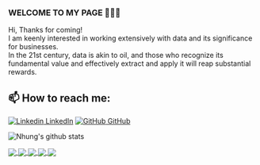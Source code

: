 ### WELCOME TO MY PAGE 👋👋👋
Hi, Thanks for coming! <br>
I am keenly interested in working extensively with data and its significance for businesses. <br>
In the 21st century, data is akin to oil, and those who recognize its fundamental value and effectively extract and apply it will reap substantial rewards. <br>
## 📫 How to reach me: 

[![Linkedin](https://i.stack.imgur.com/gVE0j.png) LinkedIn](https://www.linkedin.com/in/kim-nhung/) [![GitHub](https://i.stack.imgur.com/tskMh.png) GitHub](https://github.com/phamthikimnhung)



![Nhung's github stats](https://github-readme-stats-git-masterrstaa-rickstaa.vercel.app/api?username=phamthikimnhung&show_icons=true&theme=nightowl&hide=contribs,prs,issues)

<a href="https://github.com/phamthikimnhung/Superstore-Expansion-Strategy_Power_BI">
  <!-- Change the `github-readme-stats.anuraghazra1.vercel.app` to `github-readme-stats.vercel.app`  -->
  <img align="center" src="https://github-readme-stats.anuraghazra1.vercel.app/api/pin/?username=phamthikimnhung&repo=Superstore-Expansion-Strategy_Power-BI&theme=cobalt" />
</a>    
<a href="https://github.com/phamthikimnhung/Debt-Recovery-Efficiency_Power_BI">
  <!-- Change the `github-readme-stats.anuraghazra1.vercel.app` to `github-readme-stats.vercel.app`  -->
  <img align="center" src="https://github-readme-stats.anuraghazra1.vercel.app/api/pin/?username=phamthikimnhung&repo= Debt-Recovery-Efficiency_Power_BI &theme=merko" />
</a>  
<a href="https://github.com/phamthikimnhung/Customer-Churn-Analysis_Power-BI/">
  <!-- Change the `github-readme-stats.anuraghazra1.vercel.app` to `github-readme-stats.vercel.app`  -->
  <img align="center" src="https://github-readme-stats.anuraghazra1.vercel.app/api/pin/?username=phamthikimnhung&repo=Customer-Churn-Analysis_Power-BI&theme=gruvbox"/>
</a>  
<a href="https://github.com/phamthikimnhung/Exploring-E-Commerce-Industry_Project-SQL/">
  <!-- Change the `github-readme-stats.anuraghazra1.vercel.app` to `github-readme-stats.vercel.app`  -->
  <img align="center" src="https://github-readme-stats.anuraghazra1.vercel.app/api/pin/?username=phamthikimnhung&repo=Exploring-E-Commerce-Industry_Project-SQL&theme=onedark" />
</a>  
<a href="https://github.com/phamthikimnhung/COVID_Portfolio_Project_SQL/">
  <!-- Change the `github-readme-stats.anuraghazra1.vercel.app` to `github-readme-stats.vercel.app`  -->
  <img align="center" src="https://github-readme-stats.anuraghazra1.vercel.app/api/pin/?username=phamthikimnhung&repo=COVID_Portfolio_Project_SQL&theme=dracula" />
</a> 
